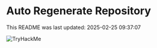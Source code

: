 # Auto Regenerate Repository

This README was last updated: 2025-02-25 09:37:07

 ![TryHackMe](https://tryhackme.com/badge/533634)